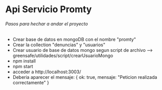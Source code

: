 # Api Servicio Promty


###### Pasos para hechar a andar el proyecto

* Crear base de datos en mongoDB con el nombre "promty"
* Crear la collection "denuncias" y "usuarios"
* Crear usuario de base de datos mongo segun script de archivo --> greensafe/utilidades/script/crearUsuarioMongo
* npm install
* npm start
* acceder a http://localhost:3003/ 
* Deberia aparecer el mensaje:
    {
        ok: true,
        mensaje: "Peticion realizada correctamente"
    }
